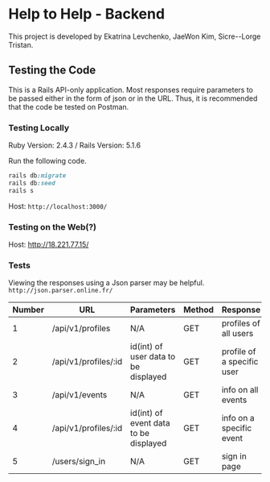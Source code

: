 # Help to Help - Backend

This project is developed by Ekatrina Levchenko, JaeWon Kim, Sicre--Lorge Tristan.

## Testing the Code
This is a Rails API-only application. Most responses require parameters to be passed either in the form of json or in the URL. Thus, it is recommended that the code be tested on Postman.

### Testing Locally
Ruby Version: 2.4.3 / 
Rails Version: 5.1.6

Run the following code.
```ruby
rails db:migrate
rails db:seed
rails s
```
Host: ```http://localhost:3000/```

### Testing on the Web(?)
Host: http://18.221.77.15/ 

### Tests
Viewing the responses using a Json parser may be helpful. ```http://json.parser.online.fr/```

Number | URL | Parameters | Method | Response
--- | --- | --- | --- | ---
1 | /api/v1/profiles | N/A | GET | profiles of all users
2 | /api/v1/profiles/:id | id(int) of user data to be displayed | GET | profile of a specific user
3 | /api/v1/events | N/A | GET | info on all events
4 | /api/v1/profiles/:id | id(int) of event data to be displayed | GET | info on a specific event
5 | /users/sign_in | N/A | GET | sign in page
